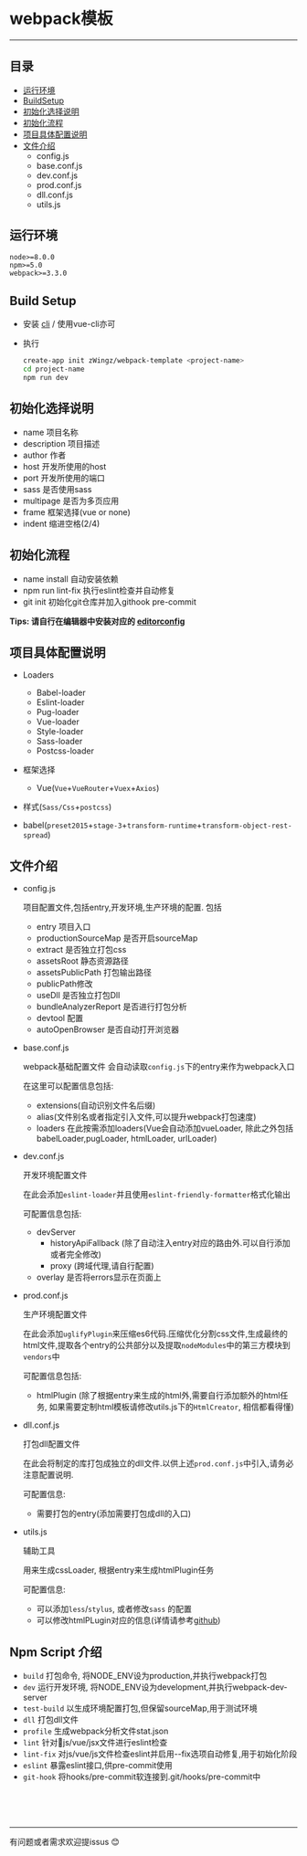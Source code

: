 # webpack模板

****

## 目录

- [运行环境](#运行环境)
- [BuildSetup](#BuildSetup)
- [初始化选择说明](#初始化选择说明)
- [初始化流程](#初始化流程)
- [项目具体配置说明](#项目具体配置说明)
- [文件介绍](#文件介绍)
  - config.js
  - base.conf.js
  - dev.conf.js
  - prod.conf.js
  - dll.conf.js
  - utils.js

## 运行环境

    node>=8.0.0
    npm>=5.0
    webpack>=3.3.0

## Build Setup

- 安装 [cli](https://github.com/zWingz/create-app-cli) / 使用vue-cli亦可

- 执行
    ```bash
    create-app init zWingz/webpack-template <project-name>
    cd project-name
    npm run dev
    ```

## 初始化选择说明

- name 项目名称
- description 项目描述
- author 作者
- host 开发所使用的host
- port 开发所使用的端口
- sass 是否使用sass
- multipage 是否为多页应用
- frame 框架选择(vue or none)
- indent 缩进空格(2/4)

## 初始化流程

- name install 自动安装依赖
- npm run lint-fix 执行eslint检查并自动修复
- git init 初始化git仓库并加入githook pre-commit

**Tips: 请自行在编辑器中安装对应的 [editorconfig](http://editorconfig.org/)**

## 项目具体配置说明

- Loaders
  - Babel-loader
  - Eslint-loader
  - Pug-loader
  - Vue-loader
  - Style-loader
  - Sass-loader
  - Postcss-loader

- 框架选择
    - Vue(`Vue`+`VueRouter`+`Vuex`+`Axios`)

- 样式(`Sass/Css`+`postcss`)

- babel(`preset2015`+`stage-3`+`transform-runtime`+`transform-object-rest-spread`)

## 文件介绍

- config.js

    项目配置文件,包括entry,开发环境,生产环境的配置.
    包括
  - entry 项目入口
  - productionSourceMap 是否开启sourceMap
  - extract 是否独立打包css
  - assetsRoot 静态资源路径
  - assetsPublicPath 打包输出路径
  - publicPath修改
  - useDll 是否独立打包Dll
  - bundleAnalyzerReport 是否进行打包分析
  - devtool 配置
  - autoOpenBrowser 是否自动打开浏览器

- base.conf.js

    webpack基础配置文件
    会自动读取`config.js`下的entry来作为webpack入口

    在这里可以配置信息包括:
    - extensions(自动识别文件名后缀)
    - alias(文件别名或者指定引入文件,可以提升webpack打包速度)
    - loaders 在此按需添加loaders(Vue会自动添加vueLoader, 除此之外包括babelLoader,pugLoader, htmlLoader, urlLoader)

- dev.conf.js

    开发环境配置文件

    在此会添加`eslint-loader`并且使用`eslint-friendly-formatter`格式化输出

    可配置信息包括:
    - devServer
      - historyApiFallback (除了自动注入entry对应的路由外.可以自行添加或者完全修改)
      - proxy (跨域代理,请自行配置)
    - overlay 是否将errors显示在页面上

- prod.conf.js

    生产环境配置文件

    在此会添加`uglifyPlugin`来压缩es6代码.压缩优化分割css文件,生成最终的html文件,提取各个entry的公共部分以及提取`nodeModules`中的第三方模块到`vendors`中

    可配置信息包括:
    - htmlPlugin (除了根据entry来生成的html外,需要自行添加额外的html任务, 如果需要定制html模板请修改utils.js下的`HtmlCreator`, 相信都看得懂)

- dll.conf.js

    打包dll配置文件

    在此会将制定的库打包成独立的dll文件.以供上述`prod.conf.js`中引入,请务必注意配置说明.

    可配置信息:
    - 需要打包的entry(添加需要打包成dll的入口)

- utils.js

    辅助工具

    用来生成cssLoader, 根据entry来生成htmlPlugin任务

    可配置信息:
    - 可以添加`less`/`stylus`, 或者修改`sass` 的配置
    - 可以修改htmlPLugin对应的信息(详情请参考[github](https://github.com/jantimon/html-webpack-plugin))

## Npm Script 介绍

- `build` 打包命令, 将NODE_ENV设为production,并执行webpack打包
- `dev` 运行开发环境, 将NODE_ENV设为development,并执行webpack-dev-server
- `test-build` 以生成环境配置打包,但保留sourceMap,用于测试环境
- `dll` 打包dll文件
- `profile` 生成webpack分析文件stat.json
- `lint` 针对js/vue/jsx文件进行eslint检查
- `lint-fix` 对js/vue/js文件检查eslint并启用--fix选项自动修复,用于初始化阶段
- `eslint` 暴露eslint接口,供pre-commit使用
- `git-hook` 将hooks/pre-commit软连接到.git/hooks/pre-commit中

</br>
</br>
</br>

****

有问题或者需求欢迎提issus :blush:
